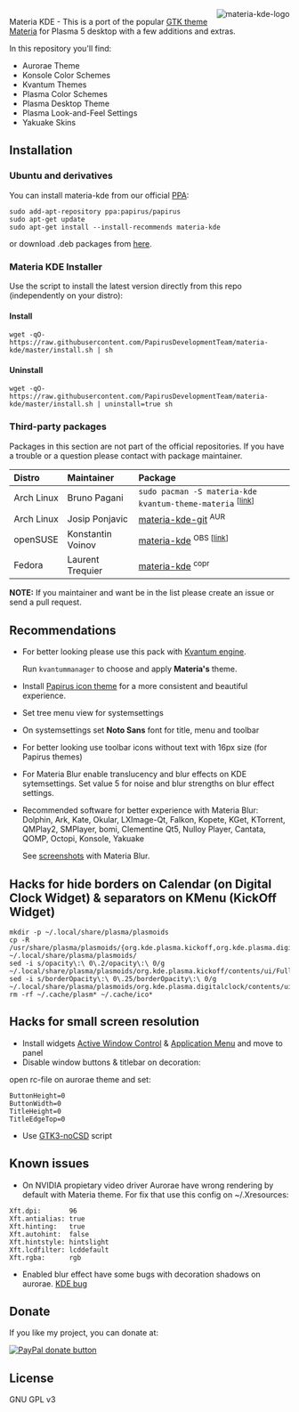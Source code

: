 <img src="https://raw.githubusercontent.com/PapirusDevelopmentTeam/materia-kde/master/logo.png" alt="materia-kde-logo" align="right" />

Materia KDE - This is a port of the popular [GTK theme Materia](https://github.com/nana-4/materia-theme) for Plasma 5 desktop with a few additions and extras.

In this repository you'll find:

- Aurorae Theme
- Konsole Color Schemes
- Kvantum Themes
- Plasma Color Schemes
- Plasma Desktop Theme
- Plasma Look-and-Feel Settings
- Yakuake Skins

## Installation

### Ubuntu and derivatives

You can install materia-kde from our official [PPA](https://launchpad.net/~papirus/+archive/ubuntu/papirus):

```
sudo add-apt-repository ppa:papirus/papirus
sudo apt-get update
sudo apt-get install --install-recommends materia-kde
```

or download .deb packages from [here](https://launchpad.net/~papirus/+archive/ubuntu/papirus/+packages?field.name_filter=materia-kde).

### Materia KDE Installer

Use the script to install the latest version directly from this repo (independently on your distro):

#### Install

```
wget -qO- https://raw.githubusercontent.com/PapirusDevelopmentTeam/materia-kde/master/install.sh | sh
```

#### Uninstall

```
wget -qO- https://raw.githubusercontent.com/PapirusDevelopmentTeam/materia-kde/master/install.sh | uninstall=true sh
```

### Third-party packages

Packages in this section are not part of the official repositories. If you have a trouble or a question please contact with package maintainer.

| **Distro** | **Maintainer** | **Package** |
|:-----------|:---------------|:------------|
| Arch Linux | Bruno Pagani | `sudo pacman -S materia-kde kvantum-theme-materia` <sup>[[link](https://www.archlinux.org/packages/community/any/materia-kde/)]</sup> |
| Arch Linux | Josip Ponjavic | [materia-kde-git](https://aur.archlinux.org/packages/materia-kde-git) <sup>AUR</sup> |
| openSUSE   | Konstantin Voinov | [materia-kde](https://software.opensuse.org/download.html?project=home:kill_it&package=materia-kde) <sup>OBS [[link](https://build.opensuse.org/package/show/home:kill_it/materia-kde)]</sub> |
| Fedora     | Laurent Trequier | [materia-kde](https://copr.fedorainfracloud.org/coprs/tcg/themes/) <sup>copr</sup> |

**NOTE:** If you maintainer and want be in the list please create an issue or send a pull request.

## Recommendations

- For better looking please use this pack with [Kvantum engine](https://github.com/tsujan/Kvantum/tree/master/Kvantum).

  Run `kvantummanager` to choose and apply **Materia's** theme.

- Install [Papirus icon theme](https://github.com/PapirusDevelopmentTeam/papirus-icon-theme) for a more consistent and beautiful experience.

- Set tree menu view for systemsettings

- On systemsettings set **Noto Sans** font for title, menu and toolbar

- For better looking use toolbar icons without text with 16px size (for Papirus themes)

- For Materia Blur enable translucency and blur effects on KDE sytemsettings. Set value 5 for noise and blur strengths on blur effect settings.

- Recommended software for better experience with Materia Blur: Dolphin, Ark, Kate, Okular, LXImage-Qt, Falkon, Kopete, KGet, KTorrent, QMPlay2, SMPlayer, bomi, Clementine Qt5, Nulloy Player, Cantata, QOMP, Octopi, Konsole, Yakuake

  See [screenshots](https://github.com/PapirusDevelopmentTeam/materia-kde/wiki/Screenshots#materia-blur) with Materia Blur.


## Hacks for hide borders on Calendar (on Digital Clock Widget) & separators on KMenu (KickOff Widget)

```
mkdir -p ~/.local/share/plasma/plasmoids
cp -R /usr/share/plasma/plasmoids/{org.kde.plasma.kickoff,org.kde.plasma.digitalclock} ~/.local/share/plasma/plasmoids/
sed -i s/opacity\:\ 0\.2/opacity\:\ 0/g ~/.local/share/plasma/plasmoids/org.kde.plasma.kickoff/contents/ui/FullRepresentation.qml
sed -i s/borderOpacity\:\ 0\.25/borderOpacity\:\ 0/g ~/.local/share/plasma/plasmoids/org.kde.plasma.digitalclock/contents/ui/CalendarView.qml
rm -rf ~/.cache/plasm* ~/.cache/ico*
```

## Hacks for small screen resolution

- Install widgets [Active Window Control](https://github.com/kotelnik/plasma-applet-active-window-control) & [Application Menu](https://cgit.kde.org/plasma-workspace.git/tree/applets/appmenu) and move to panel
- Disable window buttons & titlebar on decoration:

open rc-file on aurorae theme and set:
```
ButtonHeight=0
ButtonWidth=0
TitleHeight=0
TitleEdgeTop=0
```
- Use [GTK3-noCSD](https://github.com/PCMan/gtk3-nocsd) script 

## Known issues

- On NVIDIA propietary video driver Aurorae have wrong rendering by default with Materia theme. For fix that use this config on ~/.Xresources:

```
Xft.dpi:       96
Xft.antialias: true
Xft.hinting:   true
Xft.autohint:  false
Xft.hintstyle: hintslight
Xft.lcdfilter: lcddefault
Xft.rgba:      rgb 
```

- Enabled blur effect have some bugs with decoration shadows on aurorae. [KDE bug](https://bugs.kde.org/show_bug.cgi?id=395725)

## Donate

If you like my project, you can donate at:

<span class="paypal"><a href="https://www.paypal.me/varlesh" title="Donate to this project using Paypal"><img src="https://www.paypalobjects.com/webstatic/mktg/Logo/pp-logo-100px.png" alt="PayPal donate button" /></a></span>

## License

GNU GPL v3
